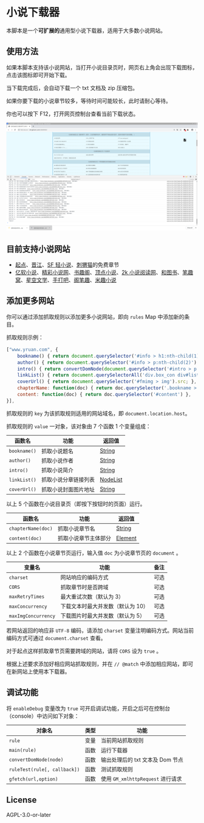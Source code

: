 # 小说下载器

本脚本是一个**可扩展的**通用型小说下载器，适用于大多数小说网站。

## 使用方法

如果本脚本支持该小说网站，当打开小说目录页时，网页右上角会出现下载图标，点击该图标即可开始下载。

当下载完成后，会自动下载一个 txt 文档及 zip 压缩包。

如果你要下载的小说章节较多，等待时间可能较长，此时请耐心等待。

你也可以按下 F12，打开网页控制台查看当前下载状态。

![demo](demo.png)

## 目前支持小说网站

- [起点](https://www.qidian.com/)、[晋江](http://www.jjwxc.net/)、[SF 轻小说](http://book.sfacg.com/)、[刺猬猫](https://www.ciweimao.com)的免费章节
- [亿软小说](http://www.yruan.com/)、[精彩小说网](https://www.jingcaiyuedu.com/)、[书趣阁](http://www.shuquge.com/)、[顶点小说](https://www.dingdiann.com/)、[2k 小说阅读网](https://www.fpzw.com/)、[和图书](https://www.hetushu.com/)、[笔趣窝](http://www.biquwo.org/)、[星空文学](http://www.xkzw.org/)、[手打吧](http://www.shouda8.com/)、[阁笔趣](http://www.gebiqu.com/)、[米趣小说](https://www.meegoq.com/)

## 添加更多网站

你可以通过添加抓取规则以添加更多小说网站，即向 `rules` Map 中添加新的条目。

抓取规则示例：

```javascript
["www.yruan.com", {
    bookname() { return document.querySelector('#info > h1:nth-child(1)').innerText.trim() },
    author() { return document.querySelector('#info > p:nth-child(2)').innerText.replace(/作\s+者:/, '').trim() },
    intro() { return convertDomNode(document.querySelector('#intro > p'))[0] },
    linkList() { return document.querySelectorAll('div.box_con div#list dl dd a') },
    coverUrl() { return document.querySelector('#fmimg > img').src; },
    chapterName: function(doc) { return doc.querySelector('.bookname > h1:nth-child(1)').innerText.trim() },
    content: function(doc) { return doc.querySelector('#content') },
}],
```

抓取规则的 `key` 为该抓取规则适用的网站域名，即 `document.location.host`。

抓取规则的 `value` 一对象，该对象由 7 个函数 1 个变量组成：

| 函数名       | 功能                 | 返回值                                                                                            |
| ------------ | -------------------- | ------------------------------------------------------------------------------------------------- |
| `bookname()` | 抓取小说题名         | [String](https://developer.mozilla.org/en-US/docs/Web/JavaScript/Reference/Global_Objects/String) |
| `author()`   | 抓取小说作者         | [String](https://developer.mozilla.org/en-US/docs/Web/JavaScript/Reference/Global_Objects/String) |
| `intro()`    | 抓取小说简介         | [String](https://developer.mozilla.org/en-US/docs/Web/JavaScript/Reference/Global_Objects/String) |
| `linkList()` | 抓取小说分章链接列表 | [NodeList](https://developer.mozilla.org/en-US/docs/Web/API/NodeList)                             |
| `coverUrl()` | 抓取小说封面图片地址 | [String](https://developer.mozilla.org/en-US/docs/Web/JavaScript/Reference/Global_Objects/String) |

以上 5 个函数在小说目录页（即按下按钮时的页面）运行。

| 函数名             | 功能                 | 返回值                                                                                            |
| ------------------ | -------------------- | ------------------------------------------------------------------------------------------------- |
| `chapterName(doc)` | 抓取小说章节名       | [String](https://developer.mozilla.org/en-US/docs/Web/JavaScript/Reference/Global_Objects/String) |
| `content(doc)`     | 抓取小说章节主体部分 | [Element](https://developer.mozilla.org/en-US/docs/Web/API/Element)                               |

以上 2 个函数在小说章节页运行，输入值 `doc` 为小说章节页的 `document` 。

| 变量名              | 功能                              | 备注 |
| ------------------- | --------------------------------- | ---- |
| `charset`           | 网站响应的编码方式                | 可选 |
| `CORS`              | 抓取章节时是否跨域                | 可选 |
| `maxRetryTimes`     | 最大重试次数（默认为 3）          | 可选 |
| `maxConcurrency`    | 下载文本时最大并发数（默认为 10） | 可选 |
| `maxImgConcurrency` | 下载图片时最大并发数（默认为 5）  | 可选 |

若网站返回的响应非 `UTF-8` 编码，请添加 `charset` 变量注明编码方式。网站当前编码方式可通过 `document.charset` 查看。

对于起点这样抓取章节页需要跨域的网站，请将 `CORS` 设为 `true` 。

根据上述要求添加好相应网站抓取规则，并在 `// @match` 中添加相应网站，即可在新网站上使用本下载器。

## 调试功能

将 `enableDebug` 变量改为 `true` 可开启调试功能，开启之后可在控制台（console）中访问如下对象：

| 对象名                       | 类型 | 功能                              |
| ---------------------------- | ---- | --------------------------------- |
| `rule`                       | 变量 | 当前网站抓取规则                  |
| `main(rule)`                 | 函数 | 运行下载器                        |
| `convertDomNode(node)`       | 函数 | 输出处理后的 txt 文本及 Dom 节点  |
| `ruleTest(rule[, callback])` | 函数 | 测试抓取规则                      |
| `gfetch(url,option)`         | 函数 | 使用 `GM_xmlhttpRequest` 进行请求 |

## License

AGPL-3.0-or-later
